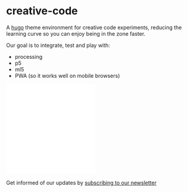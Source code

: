# creative-code

A [hugo](https://gohugo.io/) theme environment for creative code experiments, reducing the learning curve so you can enjoy being in the zone faster.

Our goal is to integrate, test and play with:

- processing
- p5
- ml5
- PWA (so it works well on mobile browsers)

![](./form.svg)

Get informed of our updates by [subscribing to our newsletter](https://tinyletter.com/creative-code/)